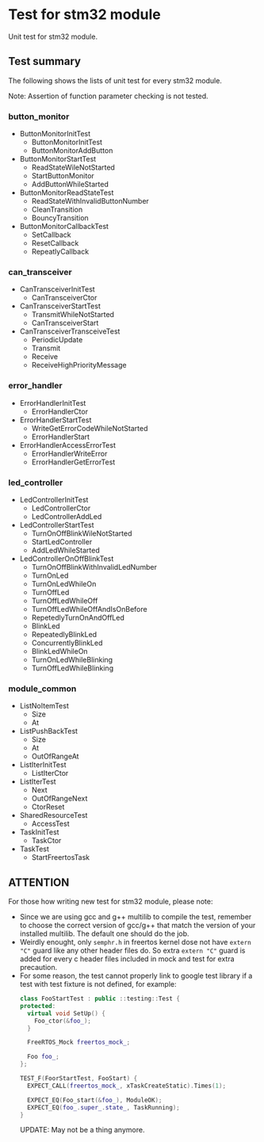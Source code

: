 # Test for stm32 module

Unit test for stm32 module.

## Test summary

The following shows the lists of unit test for every stm32 module.

Note: Assertion of function parameter checking is not tested.

### button_monitor
- ButtonMonitorInitTest
  - ButtonMonitorInitTest
  - ButtonMonitorAddButton
- ButtonMonitorStartTest
  - ReadStateWileNotStarted
  - StartButtonMonitor
  - AddButtonWhileStarted
- ButtonMonitorReadStateTest
  - ReadStateWithInvalidButtonNumber
  - CleanTransition
  - BouncyTransition
- ButtonMonitorCallbackTest
  - SetCallback
  - ResetCallback
  - RepeatlyCallback

### can_transceiver

- CanTransceiverInitTest
  - CanTransceiverCtor
- CanTransceiverStartTest
  - TransmitWhileNotStarted
  - CanTransceiverStart
- CanTransceiverTransceiveTest
  - PeriodicUpdate
  - Transmit
  - Receive
  - ReceiveHighPriorityMessage

### error_handler

- ErrorHandlerInitTest
  - ErrorHandlerCtor
- ErrorHandlerStartTest
  - WriteGetErrorCodeWhileNotStarted
  - ErrorHandlerStart
- ErrorHandlerAccessErrorTest
  - ErrorHandlerWriteError
  - ErrorHandlerGetErrorTest

### led_controller

- LedControllerInitTest
  - LedControllerCtor
  - LedControllerAddLed
- LedControllerStartTest
  - TurnOnOffBlinkWileNotStarted
  - StartLedController
  - AddLedWhileStarted
- LedControllerOnOffBlinkTest
  - TurnOnOffBlinkWithInvalidLedNumber
  - TurnOnLed
  - TurnOnLedWhileOn
  - TurnOffLed
  - TurnOffLedWhileOff
  - TurnOffLedWhileOffAndIsOnBefore
  - RepetedlyTurnOnAndOffLed
  - BlinkLed
  - RepeatedlyBlinkLed
  - ConcurrentlyBlinkLed
  - BlinkLedWhileOn
  - TurnOnLedWhileBlinking
  - TurnOffLedWhileBlinking

### module_common
- ListNoItemTest
  - Size
  - At
- ListPushBackTest
  - Size
  - At
  - OutOfRangeAt
- ListIterInitTest
  - ListIterCtor
- ListIterTest
  - Next
  - OutOfRangeNext
  - CtorReset
- SharedResourceTest
  - AccessTest
- TaskInitTest
  - TaskCtor
- TaskTest
  - StartFreertosTask

## ATTENTION

For those how writing new test for stm32 module, please note:

- Since we are using gcc and g++ multilib to compile the test, remember to choose the correct version of gcc/g++ that match the version of your installed multilib. The default one should do the job.
- Weirdly enought, only `semphr.h` in freertos kernel dose not have `extern "C"` guard like any other header files do. So extra `extern "C"` guard is added for every c header files included in mock and test for extra precaution.
- For some reason, the test cannot properly link to google test library if a test with test fixture is not defined, for example:
  ```cpp
  class FooStartTest : public ::testing::Test {
  protected:
    virtual void SetUp() {
      Foo_ctor(&foo_);
    }

    FreeRTOS_Mock freertos_mock_;

    Foo foo_;
  };

  TEST_F(FoorStartTest, FooStart) {
    EXPECT_CALL(freertos_mock_, xTaskCreateStatic).Times(1);

    EXPECT_EQ(Foo_start(&foo_), ModuleOK);
    EXPECT_EQ(foo_.super_.state_, TaskRunning);
  }
  ```
  UPDATE: May not be a thing anymore.
